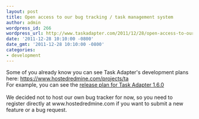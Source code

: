 ```yaml
---
layout: post
title: Open access to our bug tracking / task management system
author: admin
wordpress_id: 266
wordpress_url: http://www.taskadapter.com/2011/12/28/open-access-to-our-bug-tracking-task-management-system/
date: '2011-12-28 10:10:00 -0800'
date_gmt: '2011-12-28 10:10:00 -0800'
categories:
- development
---
```

<p>Some of you already know you can see Task Adapter's development plans here: <a href="https://www.hostedredmine.com/projects/ta">https://www.hostedredmine.com/projects/ta</a><br/>For example, you can see the <a href="https://www.hostedredmine.com/projects/ta/versions/1614">release plan for Task Adapter 1.6.0</a><br/><br/>We decided not to host our own bug tracker for now, so you need to register directly at www.hostedredmine.com if you want to submit a new feature or a bug request.</p>
